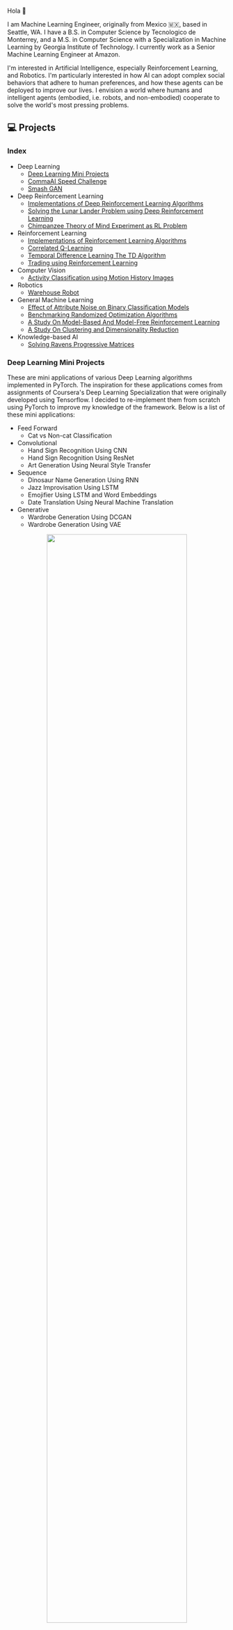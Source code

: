 Hola :wave:

I am Machine Learning Engineer, originally from Mexico :mexico:, based in Seattle, WA. I have a B.S. in Computer Science by Tecnologico de Monterrey, and a M.S. in Computer Science with a Specialization in Machine Learning by Georgia Institute of Technology. I currently work as a Senior Machine Learning Engineer at Amazon.

I'm interested in Artificial Intelligence, especially Reinforcement Learning, and Robotics. I'm particularly interested in how AI can adopt complex social behaviors that adhere to human preferences, and how these agents can be deployed to improve our lives. I envision a world where humans and intelligent agents (embodied, i.e. robots, and non-embodied) cooperate to solve the world's most pressing problems.

## :computer: Projects

### Index

- Deep Learning
  - [Deep Learning Mini Projects](#deep-learning-mini-projects)
  - [CommaAI Speed Challenge](#commaai-speed-challenge)
  - [Smash GAN](#smash-gan)
- Deep Reinforcement Learning
  - [Implementations of Deep Reinforcement Learning Algorithms](#implementations-of-deep-reinforcement-learning-algorithms)
  - [Solving the Lunar Lander Problem using Deep Reinforcement Learning](#solving-the-lunar-lander-problem-using-deep-reinforcement-learning)
  - [Chimpanzee Theory of Mind Experiment as RL Problem](#chimpanzee-theory-of-mind-experiment-as-rl-problem)
- Reinforcement Learning
  - [Implementations of Reinforcement Learning Algorithms](#implementations-of-reinforcement-learning-algorithms)
  - [Correlated Q-Learning](#correlated-q-learning)
  - [Temporal Difference Learning The TD Algorithm](#temporal-difference-learning-the-td-algorithm)
  - [Trading using Reinforcement Learning](#trading-using-reinforcement-learning)
- Computer Vision
  - [Activity Classification using Motion History Images](#activity-classification-using-motion-history-images)
- Robotics
  - [Warehouse Robot](#warehouse-robot)
- General Machine Learning
  - [Effect of Attribute Noise on Binary Classification Models](#effect-of-attribute-noise-on-binary-classification-models)
  - [Benchmarking Randomized Optimization Algorithms](#benchmarking-randomized-optimization-algorithms)
  - [A Study On Model-Based And Model-Free Reinforcement Learning](#a-study-on-model-based-and-model-free-reinforcement-learning)
  - [A Study On Clustering and Dimensionality Reduction](#a-study-on-clustering-and-dimensionality-reduction)
- Knowledge-based AI
  - [Solving Ravens Progressive Matrices](#solving-ravens-progressive-matrices)

### Deep Learning Mini Projects

These are mini applications of various Deep Learning algorithms implemented in PyTorch. The inspiration for these applications comes from assignments of Coursera's Deep Learning Specialization that were originally developed using Tensorflow. I decided to re-implement them from scratch using PyTorch to improve my knowledge of the framework. Below is a list of these mini applications:

- Feed Forward
  - Cat vs Non-cat Classification
- Convolutional
  - Hand Sign Recognition Using CNN
  - Hand Sign Recognition Using ResNet
  - Art Generation Using Neural Style Transfer
- Sequence
  - Dinosaur Name Generation Using RNN
  - Jazz Improvisation Using LSTM
  - Emojifier Using LSTM and Word Embeddings
  - Date Translation Using Neural Machine Translation
- Generative
  - Wardrobe Generation Using DCGAN
  - Wardrobe Generation Using VAE

<p align="center">
  <img src="img/deep-learning-mini-projects.gif" width="80%" />
</p>

![](https://img.shields.io/badge/Deep%20Learning-grey)
![](https://img.shields.io/badge/Neural%20Networks-grey)
![](https://img.shields.io/badge/CNN-grey)
![](https://img.shields.io/badge/RNN-grey)
![](https://img.shields.io/badge/GAN-grey)
![](https://img.shields.io/badge/VAE-grey)
![](https://img.shields.io/badge/PyTorch-grey)
![](https://img.shields.io/badge/Jupyter%20Notebook-grey)
![](https://img.shields.io/badge/Python-grey)

#### Learn More

- [Code](https://github.com/rey-allan/deep-learning-mini-projects)

### CommaAI Speed Challenge

This is my attempt at solving [comma.ai](https://comma.ai/)'s speed prediction challenge: given an input video from the front-facing camera of a car, can you predict the speed of the vehicle? Using a video with Ground Truth speed measurements, I trained a ResNet-18 model (pre-trained on ImageNet) with features generated by converting the frames of the video into Motion History Images. The model achieved an MSE of ~5.22 on a dev set of frames obtained from a random split of the training video.

<p align="center">
  <img src="img/commaai-speed-challenge.gif" width="50%" />
</p>

![](https://img.shields.io/badge/Deep%20Learning-grey)
![](https://img.shields.io/badge/Neural%20Networks-grey)
![](https://img.shields.io/badge/Computer%20Vision-grey)
![](https://img.shields.io/badge/PyTorch-grey)
![](https://img.shields.io/badge/Jupyter%20Notebook-grey)
![](https://img.shields.io/badge/Python-grey)

#### Learn More

- [Code](https://github.com/rey-allan/commaai-speed-challenge)
- [Training video with predictions](https://drive.google.com/file/d/1rFCEzdO_OH_xdq8la1p4WZpbU-bF-uKv/view?usp=sharing)

### Smash GAN

In this project, I implemented Deep Convolutional Generative Adversarial Networks (DCGAN) to generate new characters from the [Super Smash Bros. Ultimate](https://www.smashbros.com/en_US/) Nintendo game. Although the results weren't exactly as I expected, the model was able to learn some of the fundamental elements that form the characters: legs, arms and weapon-like silhouettes, and fighting poses.

<p align="center">
  <img src="img/smash-gan.png" width="80%" />
</p>

![](https://img.shields.io/badge/Deep%20Learning-grey)
![](https://img.shields.io/badge/Neural%20Networks-grey)
![](https://img.shields.io/badge/DCGAN-grey)
![](https://img.shields.io/badge/PyTorch-grey)
![](https://img.shields.io/badge/Jupyter%20Notebook-grey)
![](https://img.shields.io/badge/Python-grey)

#### Learn More

- [Code](https://github.com/rey-allan/smash-gan)

### Implementations of Deep Reinforcement Learning Algorithms

These are implementations of different Deep Reinforcement Learning algorithms in PyTorch, as suggested by OpenAI's [Spinning Up in Deep RL](https://spinningup.openai.com/en/latest/index.html). Below is a list of the algorithms implemented:

- Vanilla Policy Gradients
- Deep-Q Networks
- Advantage Actor-Critic
- Proximal Policy Optimization
- Deep Deterministic Policy Gradients

Agents were trained using each algorithm to solve two classic control Gym environments: `CartpPole-v1` and `Pendulum-v0`. The first one was used with all algorithms except DDPG, which was trained against the second environment. The reason is that DDPG can only be used for continuous action spaces.

The following figure shows a trained DQN agent solving the CartPole environment, and a DDPG agent solving the Pendulum one.

<p align="center">
  <img src="img/dqn-CartPole-v1.gif" width="49%" />
  <img src="img/ddpg-Pendulum-v0.gif" width="49%" />
</p>

![](https://img.shields.io/badge/Deep%20Reinforcement%20Learning-grey)
![](https://img.shields.io/badge/PyTorch-grey)
![](https://img.shields.io/badge/Python-grey)

#### Learn More

- [Code](https://github.com/rey-allan/deep-rl)

### Solving the Lunar Lander Problem using Deep Reinforcement Learning

In this project, I solved OpenAI's [Lunar Lander](https://gym.openai.com/envs/LunarLander-v2/) gym environment using Deep Reinforcement Learning. I implemented a Deep Q-Network with Experience Replay. The agent was able to maneuver and land the space ship without crashing.

<p align="center">
  <img src="img/lunar-lander.gif" width="50%" />
</p>

![](https://img.shields.io/badge/Georgia%20Tech-grey)
![](https://img.shields.io/badge/Deep%20Reinforcement%20Learning-grey)
![](https://img.shields.io/badge/DQN-grey)
![](https://img.shields.io/badge/Tensorflow%20Keras-grey)
![](https://img.shields.io/badge/Python-grey)

#### Learn More

- Code available on request only
- [Paper](https://drive.google.com/file/d/17b1jgs4LEGsztsRN8qJDjRJNhRFh-2wG/view?usp=sharing)
- [Video presentation](https://youtu.be/fX3W_SKnuMM)

### Chimpanzee Theory of Mind Experiment as RL Problem

In this project I recreated the [Theory of Mind experiment](https://www.researchgate.net/publication/48182381_Chimpanzee_Social_Cognition), done on chimpanzees in 2001 by Joseph Call, as an RL environment. And I investigated whether an RL agent could learn to behave like the subordinate chimpanzee in the experiment. The agent was able to learn how to read the movement of the other subject and make optimal decisions.

The following figure shows the agent (blue) acting optimally in the two experiment settings.

<p align="center">
  <img src="img/chimpainzee_demo_barrier.gif" width="49%" />
  <img src="img/chimpainzee_demo_no_barrier.gif" width="49%" />
</p>

![](https://img.shields.io/badge/Deep%20Reinforcement%20Learning-grey)
![](https://img.shields.io/badge/PPO-grey)
![](https://img.shields.io/badge/PyTorch-grey)
![](https://img.shields.io/badge/Python-grey)

#### Learn More

- [Code](https://github.com/rey-allan/chimp-ai-nzee)

### Implementations of Reinforcement Learning Algorithms

These are implementations of different Reinforcement Learning algorithms as described in Sutton and Barto's book _Reinforcement Learning: An Introduction, 2nd Edition_. Below is a list of the algorithms implemented:

- Monte Carlo Methods
  - Monte Carlo with Exploring Starts
  - On-policy Monte Carlo
  - Off-policy Monte Carlo with weighted importance sampling
- Temporal Difference Methods
  - On-policy Sarsa
  - Q-learning
- n-Step Bootstrapping Methods
  - On-policy n-step Sarsa
  - Off-policy n-step Sarsa
  - n-step Tree Backup
- Planning Methods
  - Dyna-Q
  - Prioritized Sweeping
  - Monte Carlo Tree Search
- Function Approximation Methods
  - On-policy Gradient Monte Carlo
  - Semi-gradient TD(0)
  - Semi-gradient n-step TD
  - On-policy semi-gradient Sarsa
  - On-policy semi-gradient n-step Sarsa
- Function Approximation with Eligibility Traces Methods
  - Semi-gradient TD(lambda)
  - On-policy semi-gradient Sarsa(lambda)
- Policy Gradient Methods
  - REINFORCE with Baseline
  - One-step Actor-Critic
  - Actor-Critic with Eligibility Traces

The _optimal_ value function was computed by each algorithm against a simplified Blackjack-like game called _Easy21_. The following figure shows these value functions.

<p align="center">
  <img src="img/rl-value-functions.png" width="100%" />
</p>

![](https://img.shields.io/badge/Reinforcement%20Learning-grey)
![](https://img.shields.io/badge/Sutton%20Barto%20Book-grey)
![](https://img.shields.io/badge/Python-grey)

#### Learn More

- [Code](https://github.com/rey-allan/rl)

### Correlated Q-Learning

In this project, I implemented three Multi-Agent Reinforcement Learning algorithms, Friend-Q, Foe-Q and Correlated-Q; as well as, the standard Q-Learning algorithm. These algorithms were evaluated against a "soccer" environment modeled as a Markov game. The final results reproduce the original ones obtained by Amy Greenwald and Keith Hall in their paper _Correlated Q-learning_ (2003).

<p align="center">
  <img src="img/correlated-q-learning.png" width="100%" />
</p>

![](https://img.shields.io/badge/Georgia%20Tech-grey)
![](https://img.shields.io/badge/Multi%20Agent%20Reinforcement%20Learning-grey)
![](https://img.shields.io/badge/Python-grey)

#### Learn More

- Code available on request only
- [Paper](https://drive.google.com/file/d/1vqF4m2INpg9K7fTf0lv0ZzXBhDc7UouN/view?usp=sharing)
- [Video presentation](https://youtu.be/l-FL23atD0Y)

### Temporal Difference Learning The TD Algorithm

In this project, I reproduced the results presented in Richard S. Sutton's seminal paper _Learning to Predict by the Methods of Temporal Differences_ (1988). I implemented the TD algorithm against a random walk environment to demonstrate how learning can be achieved by updating weights using the gradients of temporal difference errors.

<p align="center">
  <img src="img/td-lambda-1.png" width="49%" />
  <img src="img/td-lambda-2.png" width="49%" />
  <img src="img/td-lambda-3.png" width="49%" />
</p>

![](https://img.shields.io/badge/Georgia%20Tech-grey)
![](https://img.shields.io/badge/Reinforcement%20Learning-grey)
![](https://img.shields.io/badge/Python-grey)

#### Learn More

- Code available on request only
- [Paper](https://drive.google.com/file/d/1HzSnN9EW0Vs5nyRo3cJ-OVWGmQ8nG--3/view?usp=sharing)
- [Video presentation](https://youtu.be/v5W11EkdYYk)

### Trading using Reinforcement Learning

In this project, I applied Q-Learning to the problem of trading equities in the stock market. Technical indicators were used for the _states_ with daily return as the _reward_. The agent was allowed to take three _actions_: long, short or cash (i.e. close a position). The Q-Learning agent was able to find an optimal policy that beat both the benchmark and a rule-based hand-crafted strategy.

<p align="center">
  <img src="img/q-learning-trader.png" width="50%" />
</p>

![](https://img.shields.io/badge/Georgia%20Tech-grey)
![](https://img.shields.io/badge/Algorithmic%20Trading-grey)
![](https://img.shields.io/badge/Reinforcement%20Learning-grey)
![](https://img.shields.io/badge/Python-grey)

#### Learn More

- Code available on request only

### Activity Classification using Motion History Images

In this project, I implemented an activity classifier using Random Forests to detect between six different human actvities. The input vector was composed of features derived from different Motion History-based techniques. Using the well-known KTH activity dataset, my model was able to achieve a performance of 86.73% on the test set. Using a video of myself performing the activities, my model was also able to classify multiple activities sequentially with satisfying performance.

<p align="center">
  <img src="img/cv-multiactivity-recognition.png" width="100%" />
</p>

![](https://img.shields.io/badge/Georgia%20Tech-grey)
![](https://img.shields.io/badge/Computer%20Vision-grey)
![](https://img.shields.io/badge/Activity%20Recognition-grey)
![](https://img.shields.io/badge/Python-grey)

#### Learn More

- Code available on request only
- [Paper](https://drive.google.com/file/d/1LCSmjYWJbmnlwVG5vxGcU2rgveq0ftZ0/view?usp=sharing)
- [Video presentation](https://youtu.be/9SnzixKRMxM)
- [Multi-activity recognition demo](https://drive.google.com/file/d/1EFPlr3IA4fImDwIlV4Hkck2ddsNhGmvM/view?usp=sharing)

### Warehouse Robot

In this project, I developed a robot capable of navigating through a simulated 2D warehouse with the objective of collecting and delivering packages to a specified dropzone. The layout of the warehouse was unknown to the robot. Instead, the robot was provided with an ultrasonic sensor that measured the distance to surfaces (e.g. walls, obstacles and boxes). The "brain" of the robot consisted of two main modules. A localizer and mapper that uses Graph SLAM to reconstruct an estimate layout of the warehouse, and an approximate position of the robot in it. And a planner that uses A Star search to navigate to/from the dropzone once regions were discovered.

<p align="center">
  <img src="img/warehouse-robot.gif" width="80%" />
  <br />
  <strong>Left:</strong> Estimated map and position. <strong>Right:</strong> Actual map and position.
</p>

![](https://img.shields.io/badge/Georgia%20Tech-grey)
![](https://img.shields.io/badge/SLAM-grey)
![](https://img.shields.io/badge/AStar-grey)
![](https://img.shields.io/badge/Robotics-grey)
![](https://img.shields.io/badge/Python-grey)

#### Learn More

- Code available on request only

### Solving Ravens Progressive Matrices

In this project, I implemented an agent to solve Raven's Progressive Matrices tests. RPM's are intended to test human intelligence, in particular, logical associations. My agent works in two phases, each leveraging the knowledge-based technique known as Generate & Test. It first attempts to solve the problem visually via affine transformations of the images. Then, it attempts to solve the problem semantically by building Semantic Networks. My agent obtained a final accuracy of ~69% (133 correct answers out of 192 problems).

<p align="center">
  <img src="img/ravens-test-example.png" width="50%" />
  <br />
  Sample problem with a correct answer 1)
</p>

![](https://img.shields.io/badge/Georgia%20Tech-grey)
![](https://img.shields.io/badge/Knowledge%20Based%20AI-grey)
![](https://img.shields.io/badge/Logical%20Reasoning-grey)
![](https://img.shields.io/badge/Python-grey)

#### Learn More

- Code available on request only
- [Paper I](https://drive.google.com/file/d/1-il6RI6ULnCQnQxe8j6ng-7hEqOUwylW/view?usp=sharing)
- [Paper II](https://drive.google.com/file/d/1C_EOI6snuywt0p148vu580ELDlXSDiir/view?usp=sharing)
- [Paper III](https://drive.google.com/file/d/1AYkBr5tamdFS1gS4B9UnmYlKaCEIAyjR/view?usp=sharing)

### Effect of Attribute Noise on Binary Classification Models

In this research project, I investigated the effect on the performance of various Supervised Learning algorithms, in particular binary classifiers, when trained with data containing attribute noise. I studied the behavior of the classifiers with varying levels of noise against two different datasets, and compared their performances using different metrics. I also investigated the impact of the dimension of the feature space with respect to the attribute noise based on the contrasting characteristics of the two datasets. The objective was to understand which classifiers perform best in the presence of noise.

<p align="center">
  <img src="img/attribute-noise-research-1.png" width="49%" />
  <img src="img/attribute-noise-research-2.png" width="49%" />
</p>

![](https://img.shields.io/badge/Georgia%20Tech-grey)
![](https://img.shields.io/badge/Research-grey)
![](https://img.shields.io/badge/Supervised%20Learning-grey)
![](https://img.shields.io/badge/Python-grey)

#### Learn More

- Code available on request only
- [Paper](https://drive.google.com/file/d/1pj4zJLumNWsVgyn_qQHRLQsdHAUTi3ZX/view?usp=sharing)

### Benchmarking Randomized Optimization Algorithms

In this research project, I investigated the performance of four different Randomized Optimization algorithms: Randomized Hill Climbing, Simulated Annealing, Genetic Algorithms and MIMIC. I studied their behavior under three different types of optimization problems: Continuous Peaks, Knapsack and Traveling Salesman. I compared their performances using several metrics like fitness, runtime, and others. The objective was to understand which algorithms perform best for each of the problems.

<p align="center">
  <img src="img/randomized-optimization-research-3.png" width="49%" />
  <img src="img/randomized-optimization-research-2.png" width="49%" />
  <img src="img/randomized-optimization-research-1.png" width="49%" />
</p>

![](https://img.shields.io/badge/Georgia%20Tech-grey)
![](https://img.shields.io/badge/Research-grey)
![](https://img.shields.io/badge/Randomized%20Optimization-grey)
![](https://img.shields.io/badge/Python-grey)

#### Learn More

- Code available on request only
- [Paper](https://drive.google.com/file/d/1HABCbab2jdR2WGh8GlNSzPrP19CvtKWQ/view?usp=sharing)

### A Study On Model-Based And Model-Free Reinforcement Learning

In this research project, I investigated the performance of three of the most common RL algorithms: Value Iteration, Policy Iteration and Q-Learning. I studied their behavior, in terms of rewards obtained and running times, against two environments with different characteristics. A grid world with _frictionless_ floors, and the classic Taxi problem. The objective was to investigate the impact that the dimension of the state, and the complexity of the problem itself have on the performance of the algorithms.

<p align="center">
  <img src="img/reinforcement-learning-research.png" width="100%" />
</p>

![](https://img.shields.io/badge/Georgia%20Tech-grey)
![](https://img.shields.io/badge/Research-grey)
![](https://img.shields.io/badge/Reinforcement%20Learning-grey)
![](https://img.shields.io/badge/Python-grey)

#### Learn More

- Code available on request only
- [Paper](https://drive.google.com/file/d/1QwnXFRB4A1IfAhefWq3wwgrDTirL-Bt8/view?usp=sharing)

### A Study On Clustering and Dimensionality Reduction

In this research project, I studied two of the most common clustering algorithms, K-Means and Expectation-Maximization. I also looked at four different dimensionality reduction techniques: Principal Component Analysis, Independent Component Analysis, Randomized Projections and Factor Analysis. I investigated their features by performing four different experiments using two different datasets. The objective was to understand the behavior of each algorithm under various types of problem spaces, and compare and contrast their advantages and disadvantages.

<p align="center">
  <img src="img/dim-reduction-research-1.png" width="49%" />
  <img src="img/dim-reduction-research-2.png" width="49%" />
  <img src="img/dim-reduction-research-3.png" width="49%" />
  <img src="img/dim-reduction-research-4.png" width="49%" />
</p>

![](https://img.shields.io/badge/Georgia%20Tech-grey)
![](https://img.shields.io/badge/Research-grey)
![](https://img.shields.io/badge/Clustering-grey)
![](https://img.shields.io/badge/Dimensionality%20Reduction-grey)
![](https://img.shields.io/badge/Python-grey)

#### Learn More

- Code available on request only
- [Paper](https://drive.google.com/file/d/1_4DWMhRh7AVmUa-oVL3aiRXt1wjWN2nD/view?usp=sharing)

## :toolbox: Languages, Frameworks and Technologies

<p align="center">
  <img width="24%" src="https://www.vectorlogo.zone/logos/python/python-ar21.svg" />
  <img width="24%" src="https://www.vectorlogo.zone/logos/java/java-ar21.svg" />
  <img width="24%" src="https://www.vectorlogo.zone/logos/javascript/javascript-ar21.svg" />
  <img width="24%" src="https://www.vectorlogo.zone/logos/typescriptlang/typescriptlang-ar21.svg" />
  <img width="24%" src="https://www.vectorlogo.zone/logos/pytorch/pytorch-ar21.svg" />
  <img width="24%" src="https://www.vectorlogo.zone/logos/opencv/opencv-ar21.svg" />
  <img width="24%" src="https://www.vectorlogo.zone/logos/reactjs/reactjs-ar21.svg" />
  <img width="24%" src="https://www.vectorlogo.zone/logos/amazon_aws/amazon_aws-ar21.svg" />
  <img width="24%" src="https://www.vectorlogo.zone/logos/apache_spark/apache_spark-ar21.svg" />
</p>

## :mailbox_with_mail: Want to collaborate? Let's get in touch!

<a href="https://drive.google.com/file/d/14c4OfQg08inF8iPIzytW3n-3sIs0HZ6B/view?usp=sharing">
  <img src="https://img.shields.io/badge/resume-%23EC1C24.svg?&style=for-the-badge&logo=adobe-acrobat-reader&logoColor=white" />
</a>

<a href="https://www.linkedin.com/in/reyallan/">
  <img src="https://img.shields.io/badge/linkedin-%230077B5.svg?&style=for-the-badge&logo=linkedin&logoColor=white" />
</a>

<a href="https://twitter.com/reyallan_">
  <img src="https://img.shields.io/badge/twitter-%231DA1F2.svg?&style=for-the-badge&logo=twitter&logoColor=white" />
</a>

<a href="mailto:allan.rexo@gmail.com">
  <img src="https://img.shields.io/badge/email-%23C71610.svg?&style=for-the-badge&logo=gmail&logoColor=white"/>
</a>
